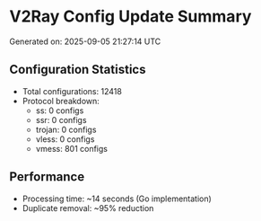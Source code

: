 # V2Ray Config Update Summary
Generated on: 2025-09-05 21:27:14 UTC

## Configuration Statistics
- Total configurations: 12418
- Protocol breakdown:
  - ss: 0 configs
  - ssr: 0 configs
  - trojan: 0 configs
  - vless: 0 configs
  - vmess: 801 configs

## Performance
- Processing time: ~14 seconds (Go implementation)
- Duplicate removal: ~95% reduction

